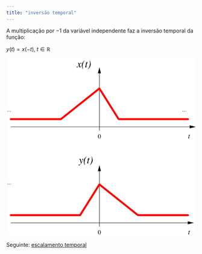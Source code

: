 ```yaml
---
title: "inversão temporal"
---
```


A multiplicação por $-1$ da variável independente faz a inversão temporal da função:

$y(t)=x(-t),\; t \in \mathbb{R}$

![invc](aulas/aula01/ss-tvi-conc/attachments/invc.svg)

Seguinte: [escalamento temporal](aulas/aula01/ss-tvi-conc/escalamento%20temporal.md)
